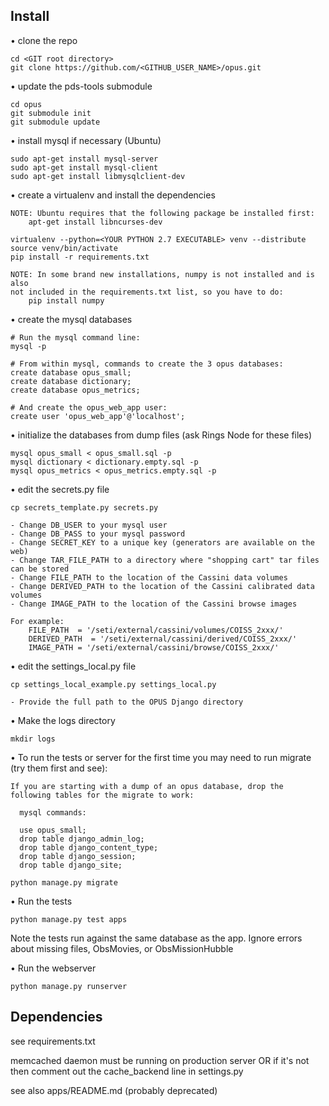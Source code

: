 ## Install

• clone the repo

    cd <GIT root directory>
    git clone https://github.com/<GITHUB_USER_NAME>/opus.git

• update the pds-tools submodule

    cd opus
    git submodule init
    git submodule update

• install mysql if necessary (Ubuntu)

    sudo apt-get install mysql-server
    sudo apt-get install mysql-client
    sudo apt-get install libmysqlclient-dev
	
• create a virtualenv and install the dependencies

    NOTE: Ubuntu requires that the following package be installed first:
        apt-get install libncurses-dev
	
    virtualenv --python=<YOUR PYTHON 2.7 EXECUTABLE> venv --distribute
    source venv/bin/activate
    pip install -r requirements.txt

    NOTE: In some brand new installations, numpy is not installed and is also
    not included in the requirements.txt list, so you have to do:
        pip install numpy

• create the mysql databases

    # Run the mysql command line:
    mysql -p
    
    # From within mysql, commands to create the 3 opus databases:  
    create database opus_small;  
    create database dictionary;
    create database opus_metrics;

    # And create the opus_web_app user:
    create user 'opus_web_app'@'localhost';

• initialize the databases from dump files (ask Rings Node for these files)

    mysql opus_small < opus_small.sql -p
    mysql dictionary < dictionary.empty.sql -p
    mysql opus_metrics < opus_metrics.empty.sql -p

• edit the secrets.py file

    cp secrets_template.py secrets.py
    
    - Change DB_USER to your mysql user
    - Change DB_PASS to your mysql password
    - Change SECRET_KEY to a unique key (generators are available on the web)
    - Change TAR_FILE_PATH to a directory where "shopping cart" tar files can be stored
    - Change FILE_PATH to the location of the Cassini data volumes
    - Change DERIVED_PATH to the location of the Cassini calibrated data volumes
    - Change IMAGE_PATH to the location of the Cassini browse images

    For example:
        FILE_PATH  = '/seti/external/cassini/volumes/COISS_2xxx/'
        DERIVED_PATH  = '/seti/external/cassini/derived/COISS_2xxx/'
        IMAGE_PATH = '/seti/external/cassini/browse/COISS_2xxx/'
	
• edit the settings_local.py file

    cp settings_local_example.py settings_local.py
    
    - Provide the full path to the OPUS Django directory

• Make the logs directory

    mkdir logs

• To run the tests or server for the first time you may need to run migrate (try them first and see):

	If you are starting with a dump of an opus database, drop the following tables for the migrate to work:

	  mysql commands:
	  
	  use opus_small;
	  drop table django_admin_log;
	  drop table django_content_type;
	  drop table django_session;
	  drop table django_site;

    python manage.py migrate

• Run the tests

    python manage.py test apps

  Note the tests run against the same database as the app. Ignore errors about missing files, ObsMovies, or ObsMissionHubble

• Run the webserver

	python manage.py runserver



## Dependencies

see requirements.txt

memcached daemon must be running on production server OR if it's not then comment out the cache_backend line in settings.py

see also apps/README.md (probably deprecated)
